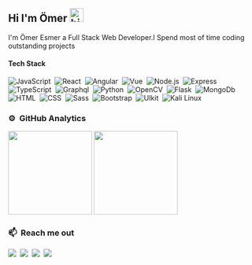 ## Hi I'm Ömer <img src="https://user-images.githubusercontent.com/1303154/88677602-1635ba80-d120-11ea-84d8-d263ba5fc3c0.gif" width="28px" alt="hi">

I'm Ömer Esmer a Full Stack Web Developer.I Spend most of time coding outstanding projects 

#### Tech Stack

<!-- TODO: Make technologies links takes you to repositories -->

![JavaScript](https://img.shields.io/badge/-JavaScript-072f5f?style=flat&logo=javascript)&nbsp;
![React](https://img.shields.io/badge/-React-072f5f?style=flat&logo=React)&nbsp;
![Angular](https://img.shields.io/badge/-Angular-072f5f?style=flat&logo=Angular&logoColor=E23237)&nbsp;
![Vue](https://img.shields.io/badge/-Vue-072f5f?style=flat&logo=Vue.js)&nbsp;
![Node.js](https://img.shields.io/badge/-Node.js-072f5f?style=flat&logo=Node.js&logoColor=3C873A)&nbsp;
![Express](https://img.shields.io/badge/-Express-072f5f?style=flat&logo=express)&nbsp;
![TypeScript](https://img.shields.io/badge/-TypeScript-072f5f?style=flat&logo=TypeScript&logoColor=007acc)&nbsp;
![Graphql](https://img.shields.io/badge/-Graphql-072f5f?style=flat&logo=graphql&logoColor=e535ab)&nbsp;
![Python](https://img.shields.io/badge/-Python-072f5f?style=flat&logo=python)&nbsp;
![OpenCV](https://img.shields.io/badge/-OpenCV-072f5f?style=flat&logo=opencv&logoColor=00ff01)&nbsp;
![Flask](https://img.shields.io/badge/-Flask-072f5f?style=flat&logo=Flask)&nbsp;
![MongoDb](https://img.shields.io/badge/-MongoDB-072f5f?style=flat&logo=mongodb)&nbsp;
![HTML](https://img.shields.io/badge/-HTML-072f5f?style=flat&logo=html5)&nbsp;
![CSS](https://img.shields.io/badge/-CSS-072f5f?style=flat&logo=css3&logoColor=2965f1)&nbsp;
![Sass](https://img.shields.io/badge/-Sass-072f5f?style=flat&logo=sass)&nbsp;
![Bootstrap](https://img.shields.io/badge/-Bootstrap-072f5f?style=flat&logo=bootstrap)&nbsp;
![UIkit](https://img.shields.io/badge/-UIkit-072f5f?style=flat&logo=uikit)&nbsp;
![Kali Linux](https://img.shields.io/badge/-Kali-072f5f?style=flat&logo=kali-linux)&nbsp;
### ⚙️ &nbsp;GitHub Analytics

<p>
<img height="170em" src="https://github-readme-stats.vercel.app/api?username=Skipperlla&show_icons=true&theme=radical"/>
<img height="170em" src="https://github-readme-stats-eight-theta.vercel.app/api/top-langs/?username=Skipperlla&layout=compact&langs_count=8&theme=radical"/>
</p>

### 📫  &nbsp;Reach me out

<a href="https://twitter.com/Skipperlla"><img src="https://img.shields.io/badge/-@Skipperlla-1ca0f1?style=flat&labelColor=1ca0f1&logo=twitter&logoColor=white&link=https://twitter.com/Skipperlla"/></a>&nbsp;
<a href="https://www.linkedin.com/in/%C3%B6meresmer/"><img src="https://img.shields.io/badge/-Ömer-0e76a8?style=flat&labelColor=0e76a8&logo=linkedin&logoColor=white"/></a>&nbsp;
<a href="https://www.instagram.com/skipperlla/"><img src="https://img.shields.io/badge/-@Skipperlla-e95950?style=flat&labelColor=e95950&logo=instagram&logoColor=white"/></a>&nbsp;
<a href="mailto:oesmer437@gmail.com"><img src="https://img.shields.io/badge/-oesmer437@gmail.com-c0392b?style=flat&labelColor=c0392b&logo=gmail&logoColor=white"/></a>&nbsp;
